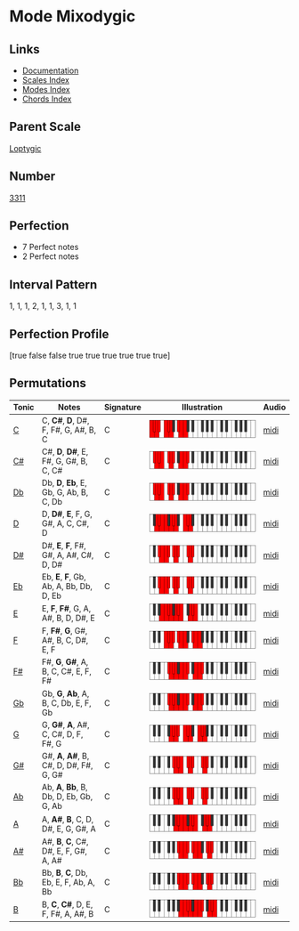 # Mode Mixodygic

## Links

- [Documentation](index.md)
- [Scales Index](Scales.md)
- [Modes Index](Modes.md)
- [Chords Index](Chords.md)

## Parent Scale

[Loptygic](ScaleLoptygic.md)

## Number

[3311](https://ianring.com/musictheory/scales/3311)

## Perfection

- 7 Perfect notes
- 2 Perfect notes

## Interval Pattern

1, 1, 1, 2, 1, 1, 3, 1, 1

## Perfection Profile

[true false false true true true true true true]

## Permutations

| Tonic | Notes | Signature | Illustration | Audio |
|-------|-------|-----------|--------------|-------|
| [C](ModeCNaturalMixodygic.md) | C, **C#**, **D**, D#, F, F#, G, A#, B, C | C | ![CNaturalMixodygic](ModeCNaturalMixodygic.png) | [midi](https://github.com/edipermadi/music/blob/main/docs/ModeCNaturalMixodygic.mid?raw=true) |
| [C#](ModeCSharpMixodygic.md) | C#, **D**, **D#**, E, F#, G, G#, B, C, C# | C | ![CSharpMixodygic](ModeCSharpMixodygic.png) | [midi](https://github.com/edipermadi/music/blob/main/docs/ModeCSharpMixodygic.mid?raw=true) |
| [Db](ModeDFlatMixodygic.md) | Db, **D**, **Eb**, E, Gb, G, Ab, B, C, Db | C | ![DFlatMixodygic](ModeDFlatMixodygic.png) | [midi](https://github.com/edipermadi/music/blob/main/docs/ModeDFlatMixodygic.mid?raw=true) |
| [D](ModeDNaturalMixodygic.md) | D, **D#**, **E**, F, G, G#, A, C, C#, D | C | ![DNaturalMixodygic](ModeDNaturalMixodygic.png) | [midi](https://github.com/edipermadi/music/blob/main/docs/ModeDNaturalMixodygic.mid?raw=true) |
| [D#](ModeDSharpMixodygic.md) | D#, **E**, **F**, F#, G#, A, A#, C#, D, D# | C | ![DSharpMixodygic](ModeDSharpMixodygic.png) | [midi](https://github.com/edipermadi/music/blob/main/docs/ModeDSharpMixodygic.mid?raw=true) |
| [Eb](ModeEFlatMixodygic.md) | Eb, **E**, **F**, Gb, Ab, A, Bb, Db, D, Eb | C | ![EFlatMixodygic](ModeEFlatMixodygic.png) | [midi](https://github.com/edipermadi/music/blob/main/docs/ModeEFlatMixodygic.mid?raw=true) |
| [E](ModeENaturalMixodygic.md) | E, **F**, **F#**, G, A, A#, B, D, D#, E | C | ![ENaturalMixodygic](ModeENaturalMixodygic.png) | [midi](https://github.com/edipermadi/music/blob/main/docs/ModeENaturalMixodygic.mid?raw=true) |
| [F](ModeFNaturalMixodygic.md) | F, **F#**, **G**, G#, A#, B, C, D#, E, F | C | ![FNaturalMixodygic](ModeFNaturalMixodygic.png) | [midi](https://github.com/edipermadi/music/blob/main/docs/ModeFNaturalMixodygic.mid?raw=true) |
| [F#](ModeFSharpMixodygic.md) | F#, **G**, **G#**, A, B, C, C#, E, F, F# | C | ![FSharpMixodygic](ModeFSharpMixodygic.png) | [midi](https://github.com/edipermadi/music/blob/main/docs/ModeFSharpMixodygic.mid?raw=true) |
| [Gb](ModeGFlatMixodygic.md) | Gb, **G**, **Ab**, A, B, C, Db, E, F, Gb | C | ![GFlatMixodygic](ModeGFlatMixodygic.png) | [midi](https://github.com/edipermadi/music/blob/main/docs/ModeGFlatMixodygic.mid?raw=true) |
| [G](ModeGNaturalMixodygic.md) | G, **G#**, **A**, A#, C, C#, D, F, F#, G | C | ![GNaturalMixodygic](ModeGNaturalMixodygic.png) | [midi](https://github.com/edipermadi/music/blob/main/docs/ModeGNaturalMixodygic.mid?raw=true) |
| [G#](ModeGSharpMixodygic.md) | G#, **A**, **A#**, B, C#, D, D#, F#, G, G# | C | ![GSharpMixodygic](ModeGSharpMixodygic.png) | [midi](https://github.com/edipermadi/music/blob/main/docs/ModeGSharpMixodygic.mid?raw=true) |
| [Ab](ModeAFlatMixodygic.md) | Ab, **A**, **Bb**, B, Db, D, Eb, Gb, G, Ab | C | ![AFlatMixodygic](ModeAFlatMixodygic.png) | [midi](https://github.com/edipermadi/music/blob/main/docs/ModeAFlatMixodygic.mid?raw=true) |
| [A](ModeANaturalMixodygic.md) | A, **A#**, **B**, C, D, D#, E, G, G#, A | C | ![ANaturalMixodygic](ModeANaturalMixodygic.png) | [midi](https://github.com/edipermadi/music/blob/main/docs/ModeANaturalMixodygic.mid?raw=true) |
| [A#](ModeASharpMixodygic.md) | A#, **B**, **C**, C#, D#, E, F, G#, A, A# | C | ![ASharpMixodygic](ModeASharpMixodygic.png) | [midi](https://github.com/edipermadi/music/blob/main/docs/ModeASharpMixodygic.mid?raw=true) |
| [Bb](ModeBFlatMixodygic.md) | Bb, **B**, **C**, Db, Eb, E, F, Ab, A, Bb | C | ![BFlatMixodygic](ModeBFlatMixodygic.png) | [midi](https://github.com/edipermadi/music/blob/main/docs/ModeBFlatMixodygic.mid?raw=true) |
| [B](ModeBNaturalMixodygic.md) | B, **C**, **C#**, D, E, F, F#, A, A#, B | C | ![BNaturalMixodygic](ModeBNaturalMixodygic.png) | [midi](https://github.com/edipermadi/music/blob/main/docs/ModeBNaturalMixodygic.mid?raw=true) |
